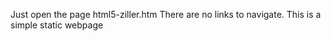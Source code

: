 Just open the page html5-ziller.htm There are no links to navigate. This is a simple static webpage
